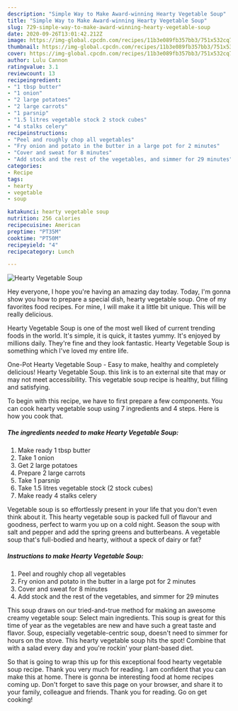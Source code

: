 ```yaml
---
description: "Simple Way to Make Award-winning Hearty Vegetable Soup"
title: "Simple Way to Make Award-winning Hearty Vegetable Soup"
slug: 729-simple-way-to-make-award-winning-hearty-vegetable-soup
date: 2020-09-26T13:01:42.212Z
image: https://img-global.cpcdn.com/recipes/11b3e089fb357bb3/751x532cq70/hearty-vegetable-soup-recipe-main-photo.jpg
thumbnail: https://img-global.cpcdn.com/recipes/11b3e089fb357bb3/751x532cq70/hearty-vegetable-soup-recipe-main-photo.jpg
cover: https://img-global.cpcdn.com/recipes/11b3e089fb357bb3/751x532cq70/hearty-vegetable-soup-recipe-main-photo.jpg
author: Lulu Cannon
ratingvalue: 3.1
reviewcount: 13
recipeingredient:
- "1 tbsp butter"
- "1 onion"
- "2 large potatoes"
- "2 large carrots"
- "1 parsnip"
- "1.5 litres vegetable stock 2 stock cubes"
- "4 stalks celery"
recipeinstructions:
- "Peel and roughly chop all vegetables"
- "Fry onion and potato in the butter in a large pot for 2 minutes"
- "Cover and sweat for 8 minutes"
- "Add stock and the rest of the vegetables, and simmer for 29 minutes"
categories:
- Recipe
tags:
- hearty
- vegetable
- soup

katakunci: hearty vegetable soup 
nutrition: 256 calories
recipecuisine: American
preptime: "PT35M"
cooktime: "PT50M"
recipeyield: "4"
recipecategory: Lunch

---
```



![Hearty Vegetable Soup](https://img-global.cpcdn.com/recipes/11b3e089fb357bb3/751x532cq70/hearty-vegetable-soup-recipe-main-photo.jpg)

Hey everyone, I hope you're having an amazing day today. Today, I'm gonna show you how to prepare a special dish, hearty vegetable soup. One of my favorites food recipes. For mine, I will make it a little bit unique. This will be really delicious.

Hearty Vegetable Soup is one of the most well liked of current trending foods in the world. It's simple, it is quick, it tastes yummy. It's enjoyed by millions daily. They're fine and they look fantastic. Hearty Vegetable Soup is something which I've loved my entire life.

One-Pot Hearty Vegetable Soup - Easy to make, healthy and completely delicious! Hearty Vegetable Soup. this link is to an external site that may or may not meet accessibility. This vegetable soup recipe is healthy, but filling and satisfying.


To begin with this recipe, we have to first prepare a few components. You can cook hearty vegetable soup using 7 ingredients and 4 steps. Here is how you cook that.

<!--inarticleads1-->

##### The ingredients needed to make Hearty Vegetable Soup:

1. Make ready 1 tbsp butter
1. Take 1 onion
1. Get 2 large potatoes
1. Prepare 2 large carrots
1. Take 1 parsnip
1. Take 1.5 litres vegetable stock (2 stock cubes)
1. Make ready 4 stalks celery


Vegetable soup is so effortlessly present in your life that you don&#39;t even think about it. This hearty vegetable soup is packed full of flavour and goodness, perfect to warm you up on a cold night. Season the soup with salt and pepper and add the spring greens and butterbeans. A vegetable soup that&#39;s full-bodied and hearty, without a speck of dairy or fat? 

<!--inarticleads2-->

##### Instructions to make Hearty Vegetable Soup:

1. Peel and roughly chop all vegetables
1. Fry onion and potato in the butter in a large pot for 2 minutes
1. Cover and sweat for 8 minutes
1. Add stock and the rest of the vegetables, and simmer for 29 minutes


This soup draws on our tried-and-true method for making an awesome creamy vegetable soup: Select main ingredients. This soup is great for this time of year as the vegetables are new and have such a great taste and flavor. Soup, especially vegetable-centric soup, doesn&#39;t need to simmer for hours on the stove. This hearty vegetable soup hits the spot! Combine that with a salad every day and you&#39;re rockin&#39; your plant-based diet. 

So that is going to wrap this up for this exceptional food hearty vegetable soup recipe. Thank you very much for reading. I am confident that you can make this at home. There is gonna be interesting food at home recipes coming up. Don't forget to save this page on your browser, and share it to your family, colleague and friends. Thank you for reading. Go on get cooking!
